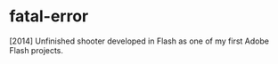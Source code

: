 # fatal-error
[2014] Unfinished shooter developed in Flash as one of my first Adobe Flash projects.

